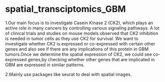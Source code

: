 # spatial_transciptomics_GBM

1.Our main focus is to investigate Casein Kinase 2 (CK2), which plays an active role in many cancers by controlling various signaling pathways. A lot of clinical trials and studies on mouse models observed that CK2 inhibition is needed in tumor cells as they use CK2 for survival. We want to investigate whether CK2 is expressed or co-expressed with certain other genes and also see if there are any implications of this protein in GBM tumors.Once we determine the spatial expression of CK2, we could see co-expressed genes,by checking whether other genes that are implicated in GBM are expressed in similar patterns.

2.Mainly use packages like seurat to deal with spatial images.

